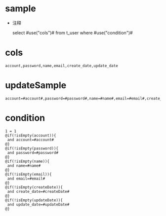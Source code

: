 sample
===
* 注释

	select #use("cols")# from t_user  where  #use("condition")#

cols
===
	account,password,name,email,create_date,update_date

updateSample
===
	
	account=#account#,password=#password#,name=#name#,email=#email#,create_date=#createDate#,update_date=#updateDate#

condition
===

	1 = 1  
	@if(!isEmpty(account)){
	 and account=#account#
	@}
	@if(!isEmpty(password)){
	 and password=#password#
	@}
	@if(!isEmpty(name)){
	 and name=#name#
	@}
	@if(!isEmpty(email)){
	 and email=#email#
	@}
	@if(!isEmpty(createDate)){
	 and create_date=#createDate#
	@}
	@if(!isEmpty(updateDate)){
	 and update_date=#updateDate#
	@}
	
	